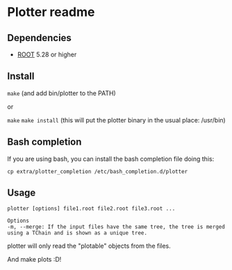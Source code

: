 Plotter readme
==============

## Dependencies

* [ROOT](http://root.cern.ch) 5.28 or higher

## Install

```make``` (and add bin/plotter to the PATH)

or

```make```
```make install``` (this will put the plotter binary in the usual place: /usr/bin)


## Bash completion

If you are using bash, you can install the bash completion file doing this:

    cp extra/plotter_completion /etc/bash_completion.d/plotter

## Usage

    plotter [options] file1.root file2.root file3.root ...

    Options
    -m, --merge: If the input files have the same tree, the tree is merged using a TChain and is shown as a unique tree.

plotter will only read the "plotable" objects from the files.

And make plots :D!
